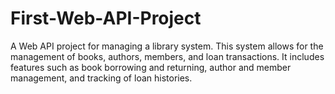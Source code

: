 # First-Web-API-Project
A Web API project for managing a library system. This system allows for the management of books, authors, members, and loan transactions. It includes features such as book borrowing and returning, author and member management, and tracking of loan histories.
